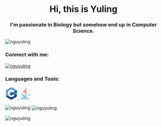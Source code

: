 <h1 align="center">Hi, this is Yuling</h1>
<h3 align="center">I'm passionate in Biology but somehow end up in Computer Science.</h3>

<p align="left"> <img src="https://komarev.com/ghpvc/?username=nguyuling&label=Profile%20views&color=0e75b6&style=flat" alt="nguyuling" /> </p>

<h3 align="left">Connect with me:</h3>
<p align="left">
<a href="https://twitter.com/nguyuling" target="blank"><img align="center" src="https://raw.githubusercontent.com/rahuldkjain/github-profile-readme-generator/master/src/images/icons/Social/twitter.svg" alt="nguyuling" height="30" width="40" /></a>
</p>

<h3 align="left">Languages and Tools:</h3>
<p align="left"> <a href="https://www.w3schools.com/cpp/" target="_blank" rel="noreferrer"> <img src="https://raw.githubusercontent.com/devicons/devicon/master/icons/cplusplus/cplusplus-original.svg" alt="cplusplus" width="40" height="40"/> </a> <a href="https://www.java.com" target="_blank" rel="noreferrer"> <img src="https://raw.githubusercontent.com/devicons/devicon/master/icons/java/java-original.svg" alt="java" width="40" height="40"/> </a> </p>

<p><img align="left" src="https://github-readme-stats.vercel.app/api/top-langs?username=nguyuling&show_icons=true&locale=en&layout=compact" alt="nguyuling" /></p>

<p>&nbsp;<img align="center" src="https://github-readme-stats.vercel.app/api?username=nguyuling&show_icons=true&locale=en" alt="nguyuling" /></p>

<p><img align="center" src="https://github-readme-streak-stats.herokuapp.com/?user=nguyuling&" alt="nguyuling" /></p>
